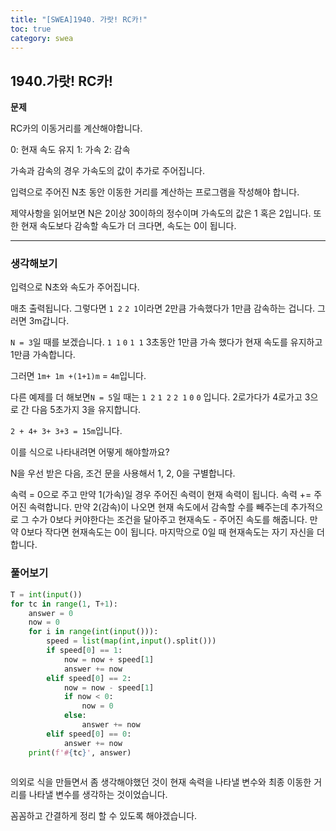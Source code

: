 ```yaml
---
title: "[SWEA]1940. 가랏! RC카!"
toc: true
category: swea
---
```


## 1940.가랏! RC카!

**문제**

RC카의 이동거리를 계산해야합니다.

0: 현재 속도 유지
1: 가속
2: 감속

가속과 감속의 경우 가속도의 값이 추가로 주어집니다.

입력으로 주어진 N초 동안 이동한 거리를 계산하는 프로그램을 작성해야 합니다.

제약사항을 읽어보면 N은 2이상 30이하의 정수이며 가속도의 값은 1 혹은 2입니다.
또한 현재 속도보다 감속할 속도가 더 크다면, 속도는 0이 됩니다.

---

### 생각해보기

입력으로 N초와 속도가 주어집니다.

매초 출력됩니다. 그렇다면 `1 2` `2 1`이라면 2만큼 가속했다가 1만큼 감속하는 겁니다. 그러면 3m갑니다.

`N = 3`일 때를 보겠습니다.
`1 1` `0` `1 1` 3초동안 1만큼 가속 했다가 현재 속도를 유지하고 1만큼 가속합니다.

그러면 `1m+ 1m +(1+1)m` =  `4m`입니다.

다른 예제를 더 해보면`N = 5`일 때는
`1 2` `1 2` `2 1` `0` `0` 입니다. 2로가다가 4로가고 3으로 간 다음 5초가지 3을 유지합니다.

`2 + 4+ 3+ 3+3 = 15m`입니다. 

이를 식으로 나타내려면 어떻게 해야할까요?

N을 우선 받은 다음, 조건 문을 사용해서 1, 2, 0을 구별합니다.

속력 = 0으로 주고 만약 1(가속)일 경우 주어진 속력이 현재 속력이 됩니다. 속력 += 주어진 속력합니다. 만약 2(감속)이 나오면 현재 속도에서 감속할 수를 빼주는데 추가적으로 그 수가 0보다 커야한다는 조건을 달아주고 현재속도 - 주어진 속도를 해줍니다. 만약 0보다 작다면 현재속도는 0이 됩니다. 
마지막으로 0일 때 현재속도는 자기 자신을 더합니다.

### 풀어보기

```python
T = int(input())
for tc in range(1, T+1):
    answer = 0
    now = 0
    for i in range(int(input())):
        speed = list(map(int,input().split()))
        if speed[0] == 1:
            now = now + speed[1]
            answer += now
        elif speed[0] == 2:
            now = now - speed[1]
            if now < 0:
                now = 0
            else:
                answer += now 
        elif speed[0] == 0:
            answer += now
    print(f'#{tc}', answer)
              
```

의외로 식을 만들면서 좀 생각해야했던 것이 현재 속력을 나타낼 변수와 최종 이동한 거리를 나타낼 변수를 생각하는 것이었습니다.

꼼꼼하고 간결하게 정리 할 수 있도록 해야겠습니다.
